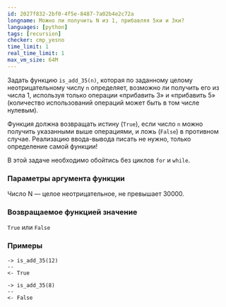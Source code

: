 ```yaml
---
id: 2027f832-2bf0-4f5e-8487-7a02b4e2c72a
longname: Можно ли получить N из 1, прибавляя 5ки и 3ки?
languages: [python]
tags: [recursion]
checker: cmp_yesno
time_limit: 1
real_time_limit: 1
max_vm_size: 64M
---
```



Задать функцию `is_add_35(n)`, которая по заданному целому неотрицательному числу `n` определяет, возможно ли получить его из числа 1, используя только операции «прибавить 3» и «прибавить 5» (количество использований операций может быть в том числе нулевым).

Функция должна возвращать истину (`True`), если число `n` можно получить указанными выше операциями, и ложь (`False`) в противном случае.
Реализацию ввода-вывода писать не нужно, только определение самой функции!

В этой задаче необходимо обойтись без циклов `for` и `while`.

### Параметры аргумента функции

Число N — целое неотрицательное, не превышает 30000.

### Возвращаемое функцией значение

`True` или `False`

### Примеры

```
-> is_add_35(12)
--
<- True
```

```
-> is_add_35(8)
--
<- False
```
